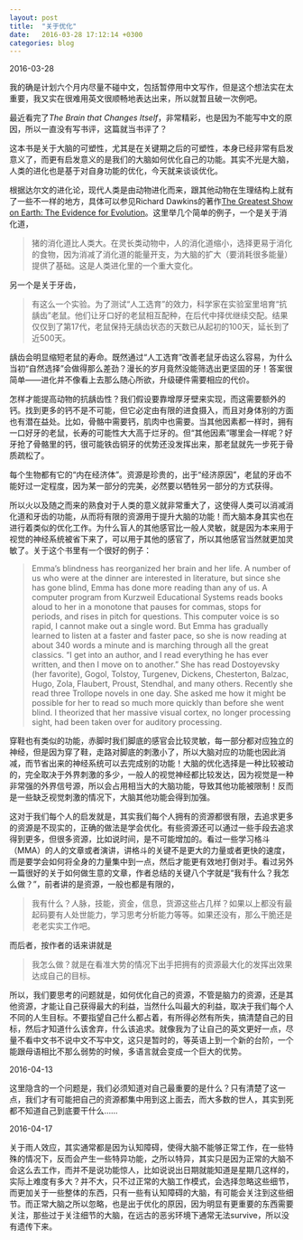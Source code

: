 ```yaml
---
layout: post
title:  "关于优化"
date:   2016-03-28 17:12:14 +0300
categories: blog
---
```


2016-03-28

我的确是计划六个月内尽量不碰中文，包括暂停用中文写作，但是这个想法实在太重要，我又实在很难用英文很顺畅地表达出来，所以就暂且破一次例吧。

最近看完了*The Brain that Changes Itself*，非常精彩，也是因为不能写中文的原因，所以一直没有写书评，这篇就当书评了？

这本书是关于大脑的可塑性，尤其是在关键期之后的可塑性，本身已经非常有启发意义了，而更有启发意义的是我们的大脑如何优化自己的功能。其实不光是大脑，人类的进化也是基于对自身功能的优化，今天就来谈谈优化。

根据达尔文的进化论，现代人类是由动物进化而来，跟其他动物在生理结构上就有了一些不一样的地方，具体可以参见Richard Dawkins的著作[The Greatest Show on Earth: The Evidence for Evolution](https://en.wikipedia.org/wiki/The_Greatest_Show_on_Earth:_The_Evidence_for_Evolution)。这里举几个简单的例子，一个是关于消化道，

>猪的消化道比人类大。在灵长类动物中，人的消化道缩小，选择更易于消化的食物，因为消减了消化道的能量开支，为大脑的扩大（要消耗很多能量）提供了基础。这是人类进化里的一个重大变化。

另一个是关于牙齿，

>有这么一个实验。为了测试“人工选育”的效力，科学家在实验室里培育“抗龋齿”老鼠。他们让牙口好的老鼠相互配种，在后代中择优继续交配。结果仅仅到了第17代，老鼠保持无龋齿状态的天数已从起初的100天，延长到了近500天。
>
龋齿会明显缩短老鼠的寿命。既然通过“人工选育”改善老鼠牙齿这么容易，为什么当初“自然选择”会做得那么差劲？漫长的岁月竟然没能筛选出更坚固的牙！答案很简单——进化并不像看上去那么随心所欲，升级硬件需要相应的代价。
>
怎样才能提高动物的抗龋齿性？我们假设要靠增厚牙壁来实现，而这需要额外的钙。找到更多的钙不是不可能，但它必定由有限的进食摄入，而且对身体别的方面也有潜在益处。比如，骨骼中需要钙，肌肉中也需要。当其他因素都一样时，拥有一口好牙的老鼠，长寿的可能性大大高于烂牙的。但“其他因素”哪里会一样呢？好牙抢了骨骼里的钙，很可能铁齿铜牙的优势还没发挥出来，那老鼠就先一步死于骨质疏松了。
>
每个生物都有它的“内在经济体”。资源是珍贵的，出于“经济原因”，老鼠的牙齿不能好过一定程度，因为某一部分的完美，必然要以牺牲另一部分的方式获得。

所以火以及随之而来的熟食对于人类的意义就非常重大了，这使得人类可以消减消化道和牙齿的功能，从而将有限的资源用于提升大脑的功能！而大脑本身其实也在进行着类似的优化工作。为什么盲人的其他感官比一般人灵敏，就是因为本来用于视觉的神经系统被省下来了，可以用于其他的感官了，所以其他感官当然就更加灵敏了。关于这个书里有一个很好的例子：

>Emma’s blindness has reorganized her brain and her life. A number of us who were at the dinner are interested in literature, but since she has gone blind, Emma has done more reading than any of us. A computer program from Kurzweil Educational Systems reads books aloud to her in a monotone that pauses for commas, stops for periods, and rises in pitch for questions. This computer voice is so rapid, I cannot make out a single word. But Emma has gradually learned to listen at a faster and faster pace, so she is now reading at about 340 words a minute and is marching through all the great classics. “I get into an author, and I read everything he has ever written, and then I move on to another.” She has read Dostoyevsky (her favorite), Gogol, Tolstoy, Turgenev, Dickens, Chesterton, Balzac, Hugo, Zola, Flaubert, Proust, Stendhal, and many others. Recently she read three Trollope novels in one day. She asked me how it might be possible for her to read so much more quickly than before she went blind. I theorized that her massive visual cortex, no longer processing sight, had been taken over for auditory processing.

穿鞋也有类似的功能，赤脚时我们脚底的感官会比较灵敏，每一部分都对应独立的神经，但是因为穿了鞋，走路对脚底的刺激小了，所以大脑对应的功能也因此消减，而节省出来的神经系统可以去完成别的功能！大脑的优化选择是一种比较被动的，完全取决于外界刺激的多少，一般人的视觉神经都比较发达，因为视觉是一种非常强的外界信号源，所以会占用相当大的大脑功能，导致其他功能被限制！反而是一些缺乏视觉刺激的情况下，大脑其他功能会得到加强。

这对于我们每个人的启发就是，其实我们每个人拥有的资源都很有限，去追求更多的资源是不现实的，正确的做法是学会优化。有些资源还可以通过一些手段去追求得到更多，但很多资源，比如说时间，是不可能增加的。看过一些学习格斗（MMA）的人的文章或者演讲，讲格斗的关键不是更大的力量或者更快的速度，而是要学会如何将全身的力量集中到一点，然后才能更有效地打倒对手。看过另外一篇很好的关于如何做生意的文章，作者总结的关键八个字就是“我有什么？我怎么做？”，前者讲的是资源，一般也都是有限的，

>我有什么？人脉，技能，资金，信息，货源这些占几样？如果以上都没有最起码要有人处世能力，学习思考分析能力等等。如果还没有，那么干脆还是老老实实工作吧。

而后者，按作者的话来讲就是

>我怎么做？就是在看准大势的情况下出手把拥有的资源最大化的发挥出效果达成自己的目标。

所以，我们要思考的问题就是，如何优化自己的资源，不管是脑力的资源，还是其他资源，才能让自己获得最大的利益，当然什么叫最大的利益，取决于我们每个人不同的人生目标。不要指望自己什么都占着，有所得必然有所失，搞清楚自己的目标，然后才知道什么该舍弃，什么该追求。就像我为了让自己的英文更好一点，尽量不看中文书不说中文不写中文，这只是暂时的，等英语上到一个新的台阶，一个能跟母语相比不那么弱势的时候，多语言就会变成一个巨大的优势。

2016-04-13

这里隐含的一个问题是，我们必须知道对自己最重要的是什么？只有清楚了这一点，我们才有可能把自己的资源都集中用到这上面去，而大多数的世人，其实到死都不知道自己到底要干什么……

2016-04-17

关于雨人效应，其实通常都是因为认知障碍，使得大脑不能够正常工作，在一些特殊的情况下，反而会产生一些特异功能，之所以特异，其实只是因为正常的大脑不会这么去工作，而并不是说功能惊人，比如说说出日期就能知道是星期几这样的，实际上难度有多大？并不大，只不过正常的大脑工作模式，会选择忽略这些细节，而更加关于一些整体的东西，只有一些有认知障碍的大脑，有可能会关注到这些细节。而正常大脑之所以忽略，也是出于优化的原因，因为明显有更重要的东西需要关注，那些过于关注细节的大脑，在远古的恶劣环境下通常无法survive，所以没有遗传下来。
